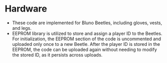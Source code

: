 # Hardware

* These code are implemented for Bluno Beetles, including gloves, vests, and legs.
* EEPROM library is utilized to store and assign a player ID to the Beetles. For initialization, the EEPROM section of the code is uncommented and uploaded only once to a new Beetle. After the player ID is stored in the EEPROM, the code can be uploaded again without needing to modify the stored ID, as it persists across uploads.
